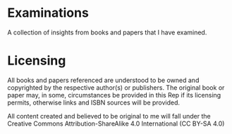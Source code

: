 # Examinations

A collection of insights from books and papers that I have examined.

# Licensing

All books and papers referenced are understood to be owned and copyrighted by
the respective author(s) or publishers.  The original book or paper may, in
some, circumstances be provided in this Rep if its licensing permits,
otherwise links and ISBN sources will be provided. 

All content created and believed to be original to me will fall under the
Creative Commons Attribution-ShareAlike 4.0 International (CC BY-SA 4.0)
